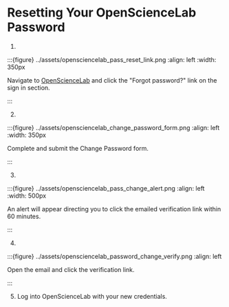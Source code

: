 # Resetting Your OpenScienceLab Password

1. 
:::{figure} ../assets/opensciencelab_pass_reset_link.png
:align: left
:width: 350px

<p style="font-size: 14px;">Navigate to <a href="https://opensciencelab.asf.alaska.edu/" target="_blank">OpenScienceLab</a> and click the "Forgot password?" link on the sign in section.</p>
:::

2. 
:::{figure} ../assets/opensciencelab_change_password_form.png
:align: left
:width: 350px

<p style="font-size: 14px;">Complete and submit the Change Password form.</p>
:::

3.
:::{figure} ../assets/opensciencelab_pass_change_alert.png
:align: left
:width: 500px

<p style="font-size: 14px;">An alert will appear directing you to click the emailed verification link within 60 minutes.</p>
:::

4. 
:::{figure} ../assets/opensciencelab_password_change_verify.png
:align: left

<p style="font-size: 14px;">Open the email and click the verification link.</p>
:::

5. Log into OpenScienceLab with your new credentials.
